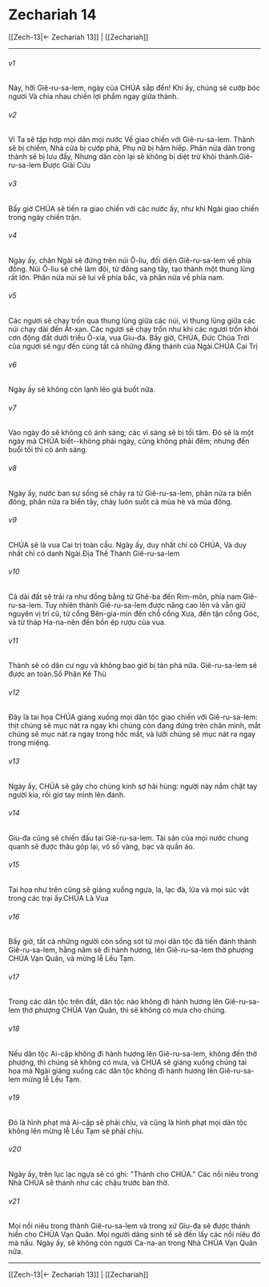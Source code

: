 # Zechariah 14

[[Zech-13|← Zechariah 13]] | [[Zechariah]]
***



###### v1 
Này, hỡi Giê-ru-sa-lem, ngày của CHÚA sắp đến! Khi ấy, chúng sẽ cướp bóc ngươi Và chia nhau chiến lợi phẩm ngay giữa thành. 

###### v2 
Vì Ta sẽ tập hợp mọi dân mọi nước Về giao chiến với Giê-ru-sa-lem. Thành sẽ bị chiếm, Nhà cửa bị cướp phá, Phụ nữ bị hãm hiếp. Phân nửa dân trong thành sẽ bị lưu đầy, Nhưng dân còn lại sẽ không bị diệt trừ khỏi thành.Giê-ru-sa-lem Được Giải Cứu 

###### v3 
Bấy giờ CHÚA sẽ tiến ra giao chiến với các nước ấy, như khi Ngài giao chiến trong ngày chiến trận. 

###### v4 
Ngày ấy, chân Ngài sẽ đứng trên núi Ô-liu, đối diện Giê-ru-sa-lem về phía đông. Núi Ô-liu sẽ chẻ làm đôi, từ đông sang tây, tạo thành một thung lũng rất lớn. Phân nửa núi sẽ lui về phía bắc, và phân nửa về phía nam. 

###### v5 
Các ngươi sẽ chạy trốn qua thung lũng giữa các núi, vì thung lũng giữa các núi chạy dài đến Át-xan. Các ngươi sẽ chạy trốn như khi các ngươi trốn khỏi cơn động đất dưới triều Ô-xia, vua Giu-đa. Bấy giờ, CHÚA, Đức Chúa Trời của ngươi sẽ ngự đến cùng tất cả những đấng thánh của Ngài.CHÚA Cai Trị 

###### v6 
Ngày ấy sẽ không còn lạnh lẽo giá buốt nữa. 

###### v7 
Vào ngày đó sẽ không có ánh sáng; các vì sáng sẽ bị tối tăm. Đó sẽ là một ngày mà CHÚA biết--không phải ngày, cũng không phải đêm; nhưng đến buổi tối thì có ánh sáng. 

###### v8 
Ngày ấy, nước ban sự sống sẽ chảy ra từ Giê-ru-sa-lem, phân nửa ra biển đông, phân nửa ra biển tây, chảy luôn suốt cả mùa hè và mùa đông. 

###### v9 
CHÚA sẽ là vua Cai trị toàn cầu. Ngày ấy, duy nhất chỉ có CHÚA, Và duy nhất chỉ có danh Ngài.Địa Thế Thành Giê-ru-sa-lem 

###### v10 
Cả dải đất sẽ trải ra như đồng bằng từ Ghê-ba đến Rim-môn, phía nam Giê-ru-sa-lem. Tuy nhiên thành Giê-ru-sa-lem được nâng cao lên và vẫn giữ nguyên vị trí cũ, từ cổng Bên-gia-min đến chỗ cổng Xưa, đến tận cổng Góc, và từ tháp Ha-na-nên đến bồn ép rượu của vua. 

###### v11 
Thành sẽ có dân cư ngụ và không bao giờ bị tàn phá nữa. Giê-ru-sa-lem sẽ được an toàn.Số Phận Kẻ Thù 

###### v12 
Đây là tai họa CHÚA giáng xuống mọi dân tộc giao chiến với Giê-ru-sa-lem: thịt chúng sẽ mục nát ra ngay khi chúng còn đang đứng trên chân mình, mắt chúng sẽ mục nát ra ngay trong hốc mắt, và lưỡi chúng sẽ mục nát ra ngay trong miệng. 

###### v13 
Ngày ấy, CHÚA sẽ gây cho chúng kinh sợ hãi hùng: người này nắm chặt tay người kia, rồi giơ tay mình lên đánh. 

###### v14 
Giu-đa cũng sẽ chiến đấu tại Giê-ru-sa-lem. Tài sản của mọi nước chung quanh sẽ được thâu góp lại, vô số vàng, bạc và quần áo. 

###### v15 
Tai họa như trên cũng sẽ giáng xuống ngựa, la, lạc đà, lừa và mọi súc vật trong các trại ấy.CHÚA Là Vua 

###### v16 
Bấy giờ, tất cả những người còn sống sót từ mọi dân tộc đã tiến đánh thành Giê-ru-sa-lem, hằng năm sẽ đi hành hương, lên Giê-ru-sa-lem thờ phượng CHÚA Vạn Quân, và mừng lễ Lều Tạm. 

###### v17 
Trong các dân tộc trên đất, dân tộc nào không đi hành hương lên Giê-ru-sa-lem thờ phượng CHÚA Vạn Quân, thì sẽ không có mưa cho chúng. 

###### v18 
Nếu dân tộc Ai-cập không đi hành hương lên Giê-ru-sa-lem, không đến thờ phượng, thì chúng sẽ không có mưa, và CHÚA sẽ giáng xuống chúng tai họa mà Ngài giáng xuống các dân tộc không đi hành hương lên Giê-ru-sa-lem mừng lễ Lều Tạm. 

###### v19 
Đó là hình phạt mà Ai-cập sẽ phải chịu, và cũng là hình phạt mọi dân tộc không lên mừng lễ Lều Tạm sẽ phải chịu. 

###### v20 
Ngày ấy, trên lục lạc ngựa sẽ có ghi: "Thánh cho CHÚA." Các nồi niêu trong Nhà CHÚA sẽ thánh như các chậu trước bàn thờ. 

###### v21 
Mọi nồi niêu trong thành Giê-ru-sa-lem và trong xứ Giu-đa sẽ được thánh hiến cho CHÚA Vạn Quân. Mọi người dâng sinh tế sẽ đến lấy các nồi niêu đó mà nấu. Ngày ấy, sẽ không còn người Ca-na-an trong Nhà CHÚA Vạn Quân nữa.

***
[[Zech-13|← Zechariah 13]] | [[Zechariah]]
